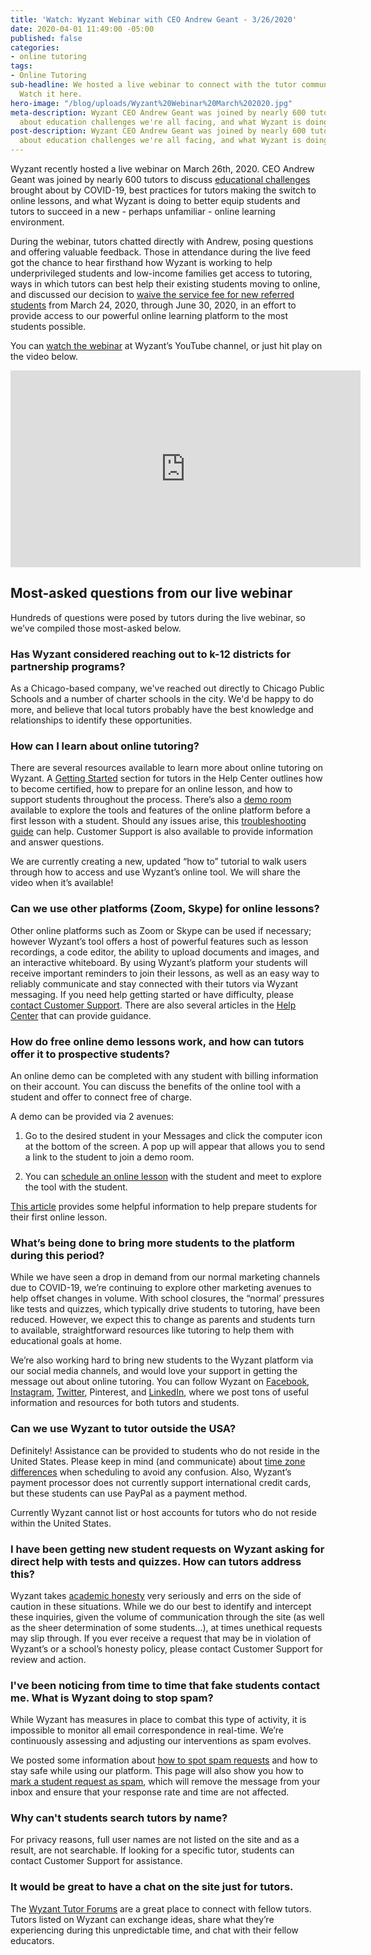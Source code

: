 ```yaml
---
title: 'Watch: Wyzant Webinar with CEO Andrew Geant - 3/26/2020'
date: 2020-04-01 11:49:00 -05:00
published: false
categories:
- online tutoring
tags:
- Online Tutoring
sub-headline: We hosted a live webinar to connect with the tutor community on Wyzant.
  Watch it here.
hero-image: "/blog/uploads/Wyzant%20Webinar%20March%202020.jpg"
meta-description: Wyzant CEO Andrew Geant was joined by nearly 600 tutors in a discussion
  about education challenges we're all facing, and what Wyzant is doing to help.
post-description: Wyzant CEO Andrew Geant was joined by nearly 600 tutors in a discussion
  about education challenges we're all facing, and what Wyzant is doing to help.
---
```


Wyzant recently hosted a live webinar on March 26th, 2020. CEO Andrew Geant was joined by nearly 600 tutors to discuss [educational challenges](https://www.wyzant.com/blog/wyzant-covid-19-response-and-student-guidance/) brought about by COVID-19, best practices for tutors making the switch to online lessons, and what Wyzant is doing to better equip students and tutors to succeed in a new - perhaps unfamiliar - online learning environment.

During the webinar, tutors chatted directly with Andrew, posing questions and offering valuable feedback. Those in attendance during the live feed got the chance to hear firsthand how Wyzant is working to help underprivileged students and low-income families get access to tutoring, ways in which tutors can best help their existing students moving to online, and discussed our decision to [waive the service fee for new referred students](https://support.wyzant.com/hc/en-us/articles/360041251091) from March 24, 2020, through June 30, 2020, in an effort to provide access to our powerful online learning platform to the most students possible. 

You can [watch the webinar](https://www.youtube.com/watch?v=A-BXWCbuTX0&feature=youtu.be) at Wyzant’s YouTube channel, or just hit play on the video below.


<iframe width="560" height="315" src="https://www.youtube.com/embed/A-BXWCbuTX0" frameborder="0" allow="accelerometer; autoplay; encrypted-media; gyroscope; picture-in-picture" allowfullscreen></iframe>
 

## Most-asked questions from our live webinar

Hundreds of questions were posed by tutors during the live webinar, so we’ve compiled those most-asked below.

### ​Has Wyzant considered reaching out to k-12 districts for partnership programs?

As a Chicago-based company, we've reached out directly to Chicago Public Schools and a number of charter schools in the city. We'd be happy to do more, and believe that local tutors probably have the best knowledge and relationships to identify these opportunities. 

### How can I learn about online tutoring?

There are several resources available to learn more about online tutoring on Wyzant.  A [Getting Started](https://support.wyzant.com/hc/en-us/sections/115000538726-Getting-Started-Tutors-) section for tutors in the Help Center outlines how to become certified, how to prepare for an online lesson, and how to support students throughout the process. There’s also a [demo room](https://www.wyzant.com/online/enterdemoroom) available to explore the tools and features of the online platform before a first lesson with a student.  Should any issues arise, this [troubleshooting guide](https://support.wyzant.com/hc/en-us/articles/209082986-What-if-I-am-having-problems-connecting-to-the-online-tool-for-a-lesson-) can help.  Customer Support is also available to provide information and answer questions.

We are currently creating a new, updated “how to” tutorial to walk users through how to access and use Wyzant’s online tool.  We will share the video when it’s available!  

### Can we use other platforms (Zoom, Skype) for online lessons?
 
Other online platforms such as Zoom or Skype can be used if necessary; however Wyzant’s tool offers a host of powerful features such as lesson recordings, a code editor, the ability to upload documents and images, and an interactive whiteboard. By using Wyzant’s platform your students will receive important reminders to join their lessons, as well as an easy way to reliably communicate and stay connected with their tutors via Wyzant messaging. If you need help getting started or have difficulty, please [contact Customer Support](https://support.wyzant.com/hc/en-us/articles/115005841543-Contact-Us).  There are also several articles in the [Help Center](https://support.wyzant.com/hc/en-us/categories/115000080386-Online) that can provide guidance.


### How do free online demo lessons work, and how can tutors offer it to prospective students? 
An online demo can be completed with any student with billing information on their account. You can discuss the benefits of the online tool with a student and offer to connect free of charge.

A demo can be provided via 2 avenues: 

1) Go to the desired student in your Messages and click the computer icon at the bottom of the screen.  A pop up will appear that allows you to send a link to the student to join a demo room.

2) You can [schedule an online lesson](https://www.wyzant.com/tutor/scheduledlesson/create) with the student and meet to explore the tool with the student. 

[This article](https://support.wyzant.com/hc/en-us/articles/115001812703-How-can-I-help-students-prepare-for-their-first-online-lesson-) provides some helpful information to help prepare students for their first online lesson.

### What’s being done to bring more students to the platform during this period?

While we have seen a drop in demand from our normal marketing channels due to COVID-19, we’re continuing to explore other marketing avenues to help offset changes in volume. With school closures, the “normal’ pressures like tests and quizzes, which typically drive students to tutoring, have been reduced. However, we expect this to change as parents and students turn to available, straightforward resources like tutoring to help them with educational goals at home.

We’re also working hard to bring new students to the Wyzant platform via our social media channels, and would love your support in getting the message out about online tutoring. You can follow Wyzant on [Facebook](https://www.facebook.com/Wyzant/), [Instagram](https://www.instagram.com/wyzant/?hl=en), [Twitter](https://twitter.com/Wyzant?ref_src=twsrc%5Egoogle%7Ctwcamp%5Eserp%7Ctwgr%5Eauthor), Pinterest, and [LinkedIn](https://www.linkedin.com/company/wyzant-tutoring), where we post tons of useful information and resources for both tutors and students.

### Can we use Wyzant to tutor outside the USA? 
Definitely!  Assistance can be provided to students who do not reside in the United States. Please keep in mind (and communicate) about [time zone differences](https://support.wyzant.com/hc/en-us/articles/115005074026-How-do-time-zones-work-with-online-lessons-) when scheduling to avoid any confusion.  Also, Wyzant’s payment processor does not currently support international credit cards, but these students can use PayPal as a payment method.

Currently Wyzant cannot list or host accounts for tutors who do not reside within the United States.

### I have been getting new student requests on Wyzant asking for direct help with tests and quizzes. How can tutors address this? 

Wyzant takes [academic honesty](https://support.wyzant.com/hc/en-us/articles/115002086886-Wyzant-Academic-Honesty-Policy) very seriously and errs on the side of caution in these situations. While we do our best to identify and intercept these inquiries, given the volume of communication through the site (as well as the sheer determination of some students…), at times unethical requests may slip through. If you ever receive a request that may be in violation of Wyzant’s or a school’s honesty policy, please contact Customer Support for review and action.



### ​I've been noticing from time to time that fake students contact me. What is Wyzant doing to stop spam?

While Wyzant has measures in place to combat this type of activity, it is impossible to monitor all email correspondence in real-time. We’re continuously assessing and adjusting our interventions as spam evolves.
 
We posted some information about [how to spot spam requests](https://www.wyzant.com/blog/tutor/straight-talk-about-tutor-safety/) and how to stay safe while using our platform. This page will also show you how to [mark a student request as spam](https://support.wyzant.com/hc/en-us/articles/115003754766-How-do-I-report-spam-or-illegitimate-requests-), which will remove the message from your inbox and ensure that your response rate and time are not affected.

### Why can't students search tutors by name? 
For privacy reasons, full user names are not listed on the site and as a result, are not searchable.  If looking for a specific tutor, students can contact Customer Support for assistance.  

### It would be great to have a chat on the site just for tutors. 
The [Wyzant Tutor Forums](https://www.wyzant.com/resources/forums) are a great place to connect with fellow tutors. Tutors listed on Wyzant can exchange ideas, share what they’re experiencing during this unpredictable time, and chat with their fellow educators. 
